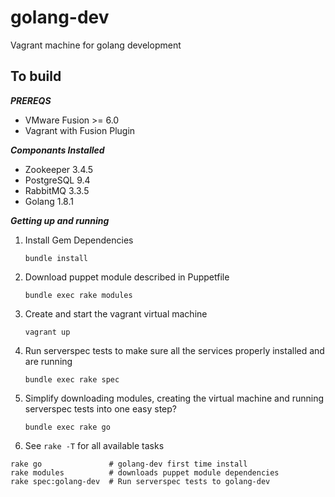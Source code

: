 # golang-dev
Vagrant machine for golang development

## To build

***PREREQS***
* VMware Fusion >= 6.0
* Vagrant with Fusion Plugin

***Componants Installed***
* Zookeeper 3.4.5
* PostgreSQL 9.4
* RabbitMQ 3.3.5
* Golang 1.8.1

***Getting up and running***

1. Install Gem Dependencies

    `bundle install`

2. Download puppet module described in Puppetfile

    `bundle exec rake modules`

3. Create and start the vagrant virtual machine

   `vagrant up`

4. Run serverspec tests to make sure all the services properly installed and are running

   `bundle exec rake spec`

5. Simplify downloading modules, creating the virtual machine and running serverspec tests into one easy step?

   `bundle exec rake go`

6. See `rake -T` for all available tasks

```
rake go               # golang-dev first time install
rake modules          # downloads puppet module dependencies
rake spec:golang-dev  # Run serverspec tests to golang-dev
```
